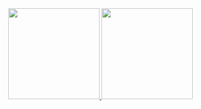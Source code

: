 <div align="center">
  <a href="https://github.com/AnaLauraFeltrim">
    <img height="180em" src="https://github-readme-stats.vercel.app/api?username=AnaLauraFeltrim&show_icons=true&theme=dracula&include_all_commits=true&count_private=true"/>
  <img height="180em" src="https://github-readme-stats.vercel.app/api/top-langs/?username=AnaLauraFeltrim&layout=compact&langs_count=7&theme=dracula"/>
</div>
<div style="display: inline_block"><br>

